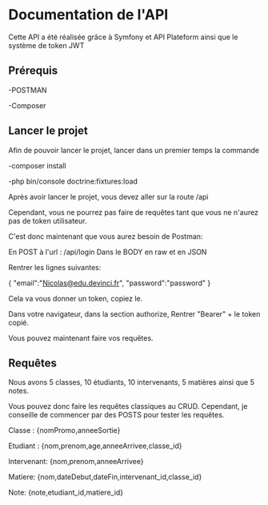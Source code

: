 # Documentation de l'API

Cette API a été réalisée grâce à Symfony et API Plateform ainsi que le système de token JWT

## Prérequis

-POSTMAN

-Composer

## Lancer le projet

Afin de pouvoir lancer le projet, lancer dans un premier temps la commande 

-composer install

-php bin/console doctrine:fixtures:load

Après avoir lancer le projet, vous devez aller sur la route /api

Cependant, vous ne pourrez pas faire de requêtes tant que vous ne n'aurez pas de token utilisateur.

C'est donc maintenant que vous aurez besoin de Postman:

En POST à l'url : /api/login
Dans le BODY en raw et en JSON

Rentrer les lignes suivantes:

{
  "email":"Nicolas@edu.devinci.fr",
  "password":"password"
 }
 
 Cela va vous donner un token, copiez le.
 
 Dans votre navigateur, dans la section authorize,
 Rentrer "Bearer" + le token copié.
 
 Vous pouvez maintenant faire vos requêtes.
 
 
 ## Requêtes
 
 Nous avons 5 classes, 10 étudiants, 10 intervenants, 5 matières ainsi que 5 notes.
 
 Vous pouvez donc faire les requêtes classiques au CRUD.
 Cependant, je conseille de commencer par des POSTS pour tester les requêtes.
 
 Classe : {nomPromo,anneeSortie}
 
 Etudiant : {nom,prenom,age,anneeArrivee,classe_id}
 
 Intervenant: {nom,prenom,anneeArrivee}
 
 Matiere: {nom,dateDebut,dateFin,intervenant_id,classe_id}
 
 Note: {note,etudiant_id,matiere_id}



